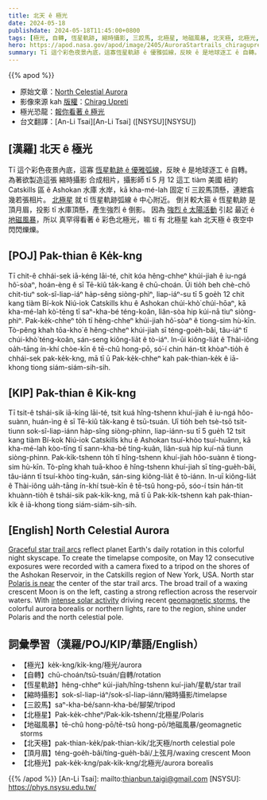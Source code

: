 ```yaml
---
title: 北天 ê 極光
date: 2024-05-18
publishdate: 2024-05-18T11:45:00+0800
tags: [極光, 自轉, 恆星軌跡, 縮時攝影, 三跤馬, 北極星, 地磁風暴, 北天極, 北極光, 頂月眉]
hero: https://apod.nasa.gov/apod/image/2405/AuroraStartrails_chiragupreti1024.jpg
summary: Tī 這个彩色夜景內底，這寡恆星軌跡 ê 優雅弧線，反映 ê 是地球逐工 ê 自轉。
---
```


{{% apod %}}

- 原始文章：[North Celestial Aurora](https://apod.nasa.gov/apod/ap240518.html)
- 影像來源 kah [版權][copyright]：[Chirag Upreti](https://www.instagram.com/chiragupreti/)
- 極光恐龍：[報你看著 ê 極光](https://www.aurorasaurus.org/)
- 台文翻譯：[An-Li Tsai][An-Li Tsai] ([NSYSU][NSYSU])

## [漢羅] 北天 ê 極光
Tī 這个彩色夜景內底，這寡 [恆星軌跡 ê 優雅弧線][Graceful star trail arcs]，反映 ê 是地球逐工 ê 自轉。
為著欲製造這張 縮時攝影 合成相片，攝影師 tī 5 月 12 這工 tiàm 美國 紐約 Catskills 區 ê Ashokan 水庫 水岸，kā kha-mé-lah 固定 tī 三跤馬頂懸，連紲翕幾若張相片。
[北極星][Polaris is near] 就 tī 恆星軌跡弧線 ê 中心附近。
倒爿較大箍 ê 恆星軌跡 是頂月眉，投影 tī 水庫頂懸，產生強烈 ê 倒影。
因為 [強烈 ê 太陽活動][intense solar activity] 引起 最近 ê [地磁風暴][geomagnetic storms]，所以 真罕得看著 ê 彩色北極光，嘛 tī 有 北極星 kah 北天極 ê 夜空中閃閃爍爍。

## [POJ] Pak-thian ê Ke̍k-kng
Tī chit-ê chhái-sek iā-kéng lāi-té, chit kóa hêng-chheⁿ khúi-jiah ê iu-ngá hô͘-sòaⁿ, hoán-èng ê sī Tē-kiû ta̍k-kang ê chū-choán.
Ūi tio̍h beh chè-chō chit-tiuⁿ sok-sî-liap-iáⁿ ha̍p-sêng siòng-phìⁿ, liap-iáⁿ-su tī 5 goe̍h 12 chit kang tiàm Bí-kok Niú-iok Catskills khu ê Ashokan chúi-khò͘ chúi-hōaⁿ, kā kha-mé-lah kò͘-tēng tī saⁿ-kha-bé téng-koân, liân-sòa hip kúi-nā tiuⁿ siòng-phìⁿ.
Pak-ke̍k-chheⁿ to̍h tī hêng-chheⁿ khúi-jiah hô͘-sòaⁿ ê tiong-sim hù-kīn.
Tò-pêng khah tōa-kho͘ ê hêng-chheⁿ khúi-jiah sī téng-goe̍h-bâi, tâu-iáⁿ tī chúi-khò͘ téng-koân, sán-seng kiông-lia̍t ê tò-iáⁿ.
In-ūi kiông-lia̍t ê Thài-iông oa̍h-tāng ín-khí chòe-kīn ê tē-chû hong-pō, só͘-í chin hán-tit khòaⁿ-tio̍h ê chhái-sek pak-ke̍k-kng, mā tī ū Pak-ke̍k-chheⁿ kah pak-thian-ke̍k ê iā-khong tiong siám-siám-sih-sih.

## [KIP] Pak-thian ê Ki̍k-kng
Tī tsit-ê tshái-sik iā-kíng lāi-té, tsit kuá hîng-tshenn khuí-jiah ê iu-ngá hôo-suànn, huán-ìng ê sī Tē-kiû ta̍k-kang ê tsū-tsuán.
Uī tio̍h beh tsè-tsō tsit-tiunn sok-sî-liap-iánn ha̍p-sîng siòng-phìnn, liap-iánn-su tī 5 gue̍h 12 tsit kang tiàm Bí-kok Niú-iok Catskills khu ê Ashokan tsuí-khòo tsuí-huānn, kā kha-mé-lah kòo-tīng tī sann-kha-bé tíng-kuân, liân-suà hip kuí-nā tiunn siòng-phìnn.
Pak-ki̍k-tshenn to̍h tī hîng-tshenn khuí-jiah hôo-suànn ê tiong-sim hù-kīn.
Tò-pîng khah tuā-khoo ê hîng-tshenn khuí-jiah sī tíng-gue̍h-bâi, tâu-iánn tī tsuí-khòo tíng-kuân, sán-sing kiông-lia̍t ê tò-iánn.
In-uī kiông-lia̍t ê Thài-iông ua̍h-tāng ín-khí tsuè-kīn ê tē-tsû hong-pō, sóo-í tsin hán-tit khuànn-tio̍h ê tshái-sik pak-ki̍k-kng, mā tī ū Pak-ki̍k-tshenn kah pak-thian-ki̍k ê iā-khong tiong siám-siám-sih-sih.

## [English] North Celestial Aurora
[Graceful star trail arcs][Graceful star trail arcs] reflect planet Earth's daily rotation in this colorful night skyscape.
To create the timelapse composite, on May 12 consecutive exposures were recorded with a camera fixed to a tripod on the shores of the Ashokan Reservoir, in the Catskills region of New York, USA.
North star [Polaris is near][Polaris is near] the center of the star trail arcs.
The broad trail of a waxing crescent Moon is on the left, casting a strong reflection across the reservoir waters.
With [intense solar activity][intense solar activity] driving recent [geomagnetic storms][geomagnetic storms], the colorful aurora borealis or northern lights, rare to the region, shine under Polaris and the north celestial pole.

## 詞彙學習（漢羅/POJ/KIP/華語/English）
- 【極光】ke̍k-kng/ki̍k-kng/極光/aurora
- 【自轉】chū-choán/tsū-tsuán/自轉/rotation
- 【恆星軌跡】hêng-chheⁿ kúi-jiah/hîng-tshenn kuí-jiah/星軌/star trail
- 【縮時攝影】sok-sî-liap-iáⁿ/sok-sî-liap-iánn/縮時攝影/timelapse
- 【三跤馬】saⁿ-kha-bé/sann-kha-bé/腳架/tripod
- 【北極星】Pak-ke̍k-chheⁿ/Pak-ki̍k-tshenn/北極星/Polaris
- 【地磁風暴】tē-chû hong-pō/tē-tsû hong-pō/地磁風暴/geomagnetic storms
- 【北天極】pak-thian-ke̍k/pak-thian-ki̍k/北天極/north celestial pole
- 【頂月眉】téng-goe̍h-bâi/tíng-gue̍h-bâi/上弦月/waxing crescent Moon
- 【北極光】pak-ke̍k-kng/pak-ki̍k-kng/北極光/aurora borealis

{{% /apod %}}
[An-Li Tsai]: mailto:thianbun.taigi@gmail.com
[NSYSU]: https://phys.nsysu.edu.tw/

[copyright]: https://apod.nasa.gov/apod/fap/lib/about_apod.html#srapply
[License3]: https://creativecommons.org/licenses/by/3.0/
[License2]:https://creativecommons.org/licenses/by-nc-nd/2.0/

[Graceful star trail arcs]:https://apod.nasa.gov/apod/ap220728.html
[Polaris is near]:https://apod.nasa.gov/apod/ap110514.html
[intense solar activity]:https://science.nasa.gov/science-research/heliophysics/how-nasa-tracked-the-most-intense-solar-storm-in-decades/
[geomagnetic storms]:https://spaceweather.com/
